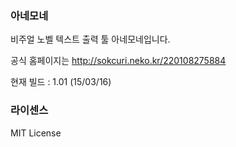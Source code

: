 ### 아네모네
비주얼 노벨 텍스트 출력 툴 아네모네입니다.

공식 홈페이지는 http://sokcuri.neko.kr/220108275884

현재 빌드 : 1.01 (15/03/16)

### 라이센스
MIT License
